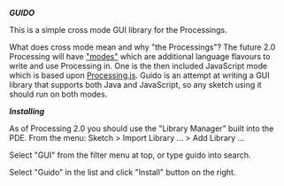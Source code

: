 ***GUIDO***
	
This is a simple cross mode GUI library for the Processings.

What does cross mode mean and why "the Processings"?
The future 2.0 Processing will have ["modes"](http://wiki.processing.org/w/JavaScript) which are additional language flavours to write and use Processing in. One is the then included JavaScript mode which is based upon [Processing.js](https://github.com/processing-js/processing-js). Guido is an attempt at writing a GUI library that supports both Java and JavaScript, so any sketch using it should run on both modes.
	
***Installing***

As of Processing 2.0 you should use the "Library Manager" built into the PDE. From the menu:
Sketch > Import Library ... > Add Library ...

Select "GUI" from the filter menu at top, or type guido into search.

Select "Guido" in the list and click "Install" button on the right.